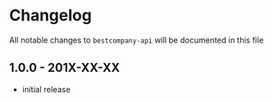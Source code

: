 # Changelog

All notable changes to `bestcompany-api` will be documented in this file

## 1.0.0 - 201X-XX-XX

- initial release
